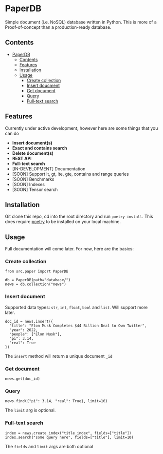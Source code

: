 # PaperDB 
Simple document (i.e. NoSQL) database written in Python. This is more of a Proof-of-concept than a production-ready database. 

## Contents
- [PaperDB](#paperdb)
  - [Contents](#contents)
  - [Features](#features)
  - [Installation](#installation)
  - [Usage](#usage)
    - [Create collection](#create-collection)
    - [Insert doucment](#insert-document)
    - [Get document](#get-document)
    - [Query](#query)
    - [Full-text search](#full-text-search)
    


## Features
Currently under active development, however here are some things that you can do

- **Insert document(s)**
- **Exact and contains search**
- **Delete document(s)**
- **REST API**
- **Full-text search**
- [IN-DEVELOPMENT] Documentation
- [SOON] Support lt, gt, lte, gte, contains and range queries
- [SOON] Benchmarks 
- [SOON] Indexes 
- [SOON] Tensor search


## Installation 
Git clone this repo, cd into the root directory and run ```poetry install```. This does require [poetry](https://python-poetry.org/) to be installed on your local machine. 

## Usage
Full documentation will come later. For now, here are the basics:
### Create collection 
```
from src.paper import PaperDB

db = PaperDB(path="database/")
news = db.collection("news")
```

### Insert document
Supported data types: `str`, `int`, `float`, `bool` and `list`. Will support more later. 
```
doc_id = news.insert({
  "title": "Elon Musk Completes $44 Billion Deal to Own Twitter",
  "year": 2022,
  "people": ["Elon Musk"],
  "pi": 3.14,
  "real": True
})
```
The `insert` method will return a unique document `_id` 

### Get document
```
news.get(doc_id)
```

### Query
```
news.find({"pi": 3.14, "real": True}, limit=10)
``` 
The `limit` arg is optional.
### Full-text search 
```
index = news.create_index("title_index", fields=["title"])
index.search("some query here", fields=["title"], limit=10)
```
The `fields` and `limit` args are both optional
